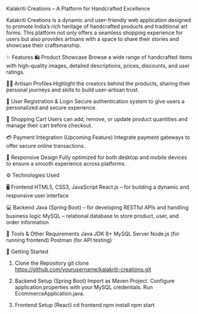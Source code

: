 Kalakriti Creations – A Platform for Handcrafted Excellence

Kalakriti Creations is a dynamic and user-friendly web application designed to promote India’s rich heritage of handcrafted products and traditional art forms. This platform not only offers a seamless shopping experience for users but also provides artisans with a space to share their stories and showcase their craftsmanship.

✨ Features
🛍️ Product Showcase
Browse a wide range of handcrafted items with high-quality images, detailed descriptions, prices, discounts, and user ratings.

👩‍🎨 Artisan Profiles
Highlight the creators behind the products, sharing their personal journeys and skills to build user-artisan trust.

🔐 User Registration & Login
Secure authentication system to give users a personalized and secure experience.

🛒 Shopping Cart
Users can add, remove, or update product quantities and manage their cart before checkout.

💳 Payment Integration (Upcoming Feature)
Integrate payment gateways to offer secure online transactions.

📱 Responsive Design
Fully optimized for both desktop and mobile devices to ensure a smooth experience across platforms.

⚙️ Technologies Used

🖥 Frontend
           HTML5, CSS3, JavaScript
           React.js – for building a dynamic and responsive user interface

💻 Backend
           Java (Spring Boot) – for developing RESTful APIs and handling business logic
           MySQL – relational database to store product, user, and order information

🧰 Tools & Other Requirements
           Java JDK 8+
           MySQL Server
           Node.js (for running frontend)
           Postman (for API testing)

🚀 Getting Started
1. Clone the Repository
           git clone https://github.com/yourusername/kalakriti-creations.git
   
3. Backend Setup (Spring Boot)
           Import as Maven Project.
           Configure application.properties with your MySQL credentials.
           Run EcommerceApplication.java.

3. Frontend Setup (React)
          cd frontend
          npm install
          npm start
